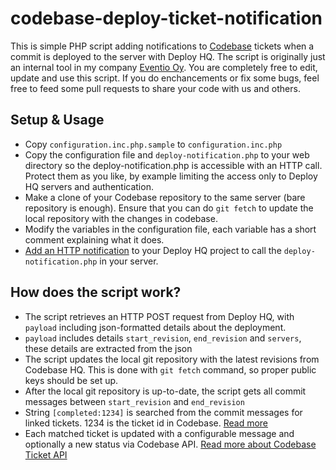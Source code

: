 codebase-deploy-ticket-notification
===================================

This is simple PHP script adding notifications to [Codebase](http://codebasehq.com/) tickets when a commit is deployed to the server with Deploy HQ. The script is originally just an internal tool in my company [Eventio Oy](http://www.eventio.fi/). You are completely free to edit, update and use this script. If you do enchancements or fix some bugs, feel free to feed some pull requests to share your code with us and others.

Setup & Usage
-------------

* Copy `configuration.inc.php.sample` to `configuration.inc.php`
* Copy the configuration file and `deploy-notification.php` to your web directory so the deploy-notification.php is accessible with an HTTP call. Protect them as you like, by example limiting the access only to Deploy HQ servers and authentication.
* Make a clone of your Codebase repository to the same server (bare repository is enough). Ensure that you can do `git fetch` to update the local repository with the changes in codebase.
* Modify the variables in the configuration file, each variable has a short comment explaining what it does.
* [Add an HTTP notification](http://support.deployhq.com/kb/advanced-settings/setting-up-notifications) to your Deploy HQ project to call the `deploy-notification.php` in your server.

How does the script work?
-------------------------

* The script retrieves an HTTP POST request from Deploy HQ, with `payload` including json-formatted details about the deployment.
* `payload` includes details `start_revision`, `end_revision` and `servers`, these details are extracted from the json
* The script updates the local git repository with the latest revisions from Codebase HQ. This is done with `git fetch` command, so proper public keys should be set up.
* After the local git repository is up-to-date, the script gets all commit messages between `start_revision` and `end_revision`
* String `[completed:1234]` is searched from the commit messages for linked tickets. 1234 is the ticket id in Codebase. [Read more](http://support.codebasehq.com/articles/tips-tricks/linking-commits-with-tickets)
* Each matched ticket is updated with a configurable message and optionally a new status via Codebase API. [Read more about Codebase Ticket API](http://support.codebasehq.com/kb/tickets-and-milestones/updating-tickets)
